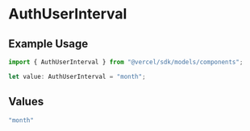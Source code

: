 # AuthUserInterval

## Example Usage

```typescript
import { AuthUserInterval } from "@vercel/sdk/models/components";

let value: AuthUserInterval = "month";
```

## Values

```typescript
"month"
```